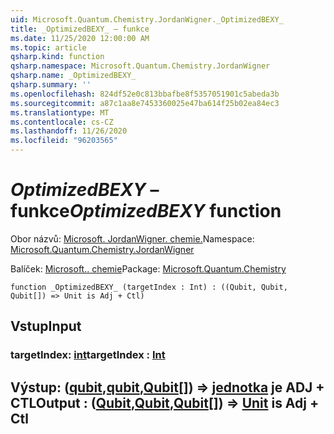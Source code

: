 ```yaml
---
uid: Microsoft.Quantum.Chemistry.JordanWigner._OptimizedBEXY_
title: _OptimizedBEXY_ – funkce
ms.date: 11/25/2020 12:00:00 AM
ms.topic: article
qsharp.kind: function
qsharp.namespace: Microsoft.Quantum.Chemistry.JordanWigner
qsharp.name: _OptimizedBEXY_
qsharp.summary: ''
ms.openlocfilehash: 824df52e0c813bbafbe8f5357051901c5abeda3b
ms.sourcegitcommit: a87c1aa8e7453360025e47ba614f25b02ea84ec3
ms.translationtype: MT
ms.contentlocale: cs-CZ
ms.lasthandoff: 11/26/2020
ms.locfileid: "96203565"
---
```

# <a name="_optimizedbexy_-function"></a><span data-ttu-id="aef5e-102">_OptimizedBEXY_ – funkce</span><span class="sxs-lookup"><span data-stu-id="aef5e-102">_OptimizedBEXY_ function</span></span>

<span data-ttu-id="aef5e-103">Obor názvů: [Microsoft. JordanWigner. chemie.](xref:Microsoft.Quantum.Chemistry.JordanWigner)</span><span class="sxs-lookup"><span data-stu-id="aef5e-103">Namespace: [Microsoft.Quantum.Chemistry.JordanWigner](xref:Microsoft.Quantum.Chemistry.JordanWigner)</span></span>

<span data-ttu-id="aef5e-104">Balíček: [Microsoft.. chemie](https://nuget.org/packages/Microsoft.Quantum.Chemistry)</span><span class="sxs-lookup"><span data-stu-id="aef5e-104">Package: [Microsoft.Quantum.Chemistry](https://nuget.org/packages/Microsoft.Quantum.Chemistry)</span></span>




```qsharp
function _OptimizedBEXY_ (targetIndex : Int) : ((Qubit, Qubit, Qubit[]) => Unit is Adj + Ctl)
```


## <a name="input"></a><span data-ttu-id="aef5e-105">Vstup</span><span class="sxs-lookup"><span data-stu-id="aef5e-105">Input</span></span>

### <a name="targetindex--int"></a><span data-ttu-id="aef5e-106">targetIndex: [int](xref:microsoft.quantum.lang-ref.int)</span><span class="sxs-lookup"><span data-stu-id="aef5e-106">targetIndex : [Int](xref:microsoft.quantum.lang-ref.int)</span></span>





## <a name="output--qubitqubitqubit--unit--is-adj--ctl"></a><span data-ttu-id="aef5e-107">Výstup: ([qubit](xref:microsoft.quantum.lang-ref.qubit),[qubit](xref:microsoft.quantum.lang-ref.qubit),[Qubit](xref:microsoft.quantum.lang-ref.qubit)[]) => [jednotka](xref:microsoft.quantum.lang-ref.unit)  je ADJ + CTL</span><span class="sxs-lookup"><span data-stu-id="aef5e-107">Output : ([Qubit](xref:microsoft.quantum.lang-ref.qubit),[Qubit](xref:microsoft.quantum.lang-ref.qubit),[Qubit](xref:microsoft.quantum.lang-ref.qubit)[]) => [Unit](xref:microsoft.quantum.lang-ref.unit)  is Adj + Ctl</span></span>

